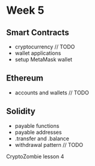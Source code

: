 # Week 5

## Smart Contracts

- cryptocurrency // TODO
- wallet applications
- setup MetaMask wallet

## Ethereum

- accounts and wallets // TODO

## Solidity

- payable functions
- payable addresses
- .transfer and .balance
- withdrawal pattern // TODO

CryptoZombie lesson 4
